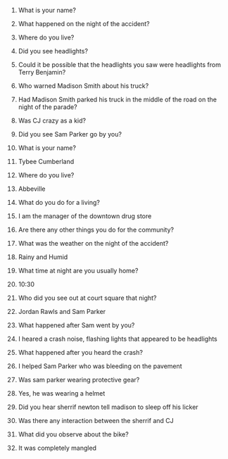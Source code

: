 1. What is your name?
1. What happened on the night of the accident?
1. Where do you live?
1. Did you see headlights?
1. Could it be possible that the headlights you saw were headlights from Terry Benjamin?
1. Who warned Madison Smith about his truck?
1. Had Madison Smith parked his truck in the middle of the road on the night of the parade?
1. Was CJ crazy as a kid?
1. Did you see Sam Parker go by you?


1. What is your name?
  1. Tybee Cumberland
2. Where do you live?
  1. Abbeville
3. What do you do for a living?
  1. I am the manager of the downtown drug store
4. Are there any other things you do for the community?
5. What was the weather on the night of the accident?
  1. Rainy and Humid
6. What time at night are you usually home?
  1. 10:30
7. Who did you see out at court square that night?
  1. Jordan Rawls and Sam Parker
8. What happened after Sam went by you?
  1. I heared a crash noise, flashing lights that appeared to be headlights
9. What happened after you heard the crash?
  1. I helped Sam Parker who was bleeding on the pavement
10. Was sam parker wearing protective gear? 
  1. Yes, he was wearing a helmet
11. Did you hear sherrif newton tell madison to sleep off his licker 
12. Was there any interaction between the sherrif and CJ
13. What did you observe about the bike?
  1. It was completely mangled
